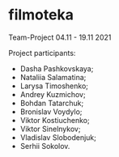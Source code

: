 # filmoteka

Team-Project 04.11 - 19.11 2021

Project participants:
- Dasha Pashkovskaya; 
- Nataliia Salamatina; 
- Larysa Timoshenko; 
- Andrey Kuzmichov; 
- Bohdan Tatarchuk; 
- Bronislav Voydylo; 
- Viktor Kostiuchenko; 
- Viktor Sinelnykov;  
- Vladislav Slobodenjuk;  
- Serhii Sokolov. 
